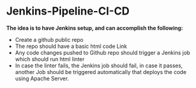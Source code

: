 # Jenkins-Pipeline-CI-CD

**The idea is to have Jenkins setup, and can accomplish the following:**

- Create a github public repo 
- The repo should have a basic html code Link
- Any code changes pushed to Github repo should trigger a Jenkins job which should run html linter 
- In case the linter fails, the Jenkins job should fail, in case it passes, another Job should be triggered automatically that deploys the code using Apache Server. 
